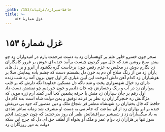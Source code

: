 ```yaml
---
_path: /حافظ-شیرازی/غزلیات/153
title: >-
    غزل شمارهٔ ۱۵۳
---
```

# غزل شمارهٔ ۱۵۳

سحر چون خسرو خاور علم بر کوهساران زد
به دست مرحمت یارم در امیدواران زد
چو پیش صبح روشن شد که حال مهر گردون چیست
برآمد خنده ای خوش بر غرور کامگاران زد
نگارم دوش در مجلس به عزم رقص چون برخاست
گره بگشود از ابرو و بر دل های یاران زد
من از رنگ صلاح آن دم به خون دل بشستم دست
که چشم باده پیمایش صلا بر هوشیاران زد
کدام آهن دلش آموخت این آیین عیاری
کز اول چون برون آمد ره شب زنده داران زد
خیال شهسواری پخت و شد ناگه دل مسکین
خداوندا نگه دارش که بر قلب سواران زد
در آب و رنگ رخسارش چه جان دادیم و خون خوردیم
چو نقشش دست داد اول رقم بر جان سپاران زد
منش با خرقه پشمین کجا اندر کمند آرم
زره مویی که مژگانش ره خنجرگزاران زد
نظر بر قرعه توفیق و یمن دولت شاه است
بده کام دل حافظ که فال بختیاران زد
شهنشاه مظفر فر شجاع ملک و دین منصور
که جود بی دریغش خنده بر ابر بهاران زد
از آن ساعت که جام می به دست او مشرف شد
زمانه ساغر شادی به یاد میگساران زد
ز شمشیر سرافشانش ظفر آن روز بدرخشید
که چون خورشید انجم سوز تنها بر هزاران زد
دوام عمر و ملک او بخواه از لطف حق ای دل
که چرخ این سکه دولت به دور روزگاران زد
